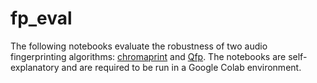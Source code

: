 # fp_eval

The following notebooks evaluate the robustness of two audio fingerprinting algorithms: [chromaprint](https://acoustid.org/chromaprint) and [Qfp](https://github.com/mbortnyck/qfp). The notebooks are self-explanatory and are required to be run in a Google Colab environment. 
